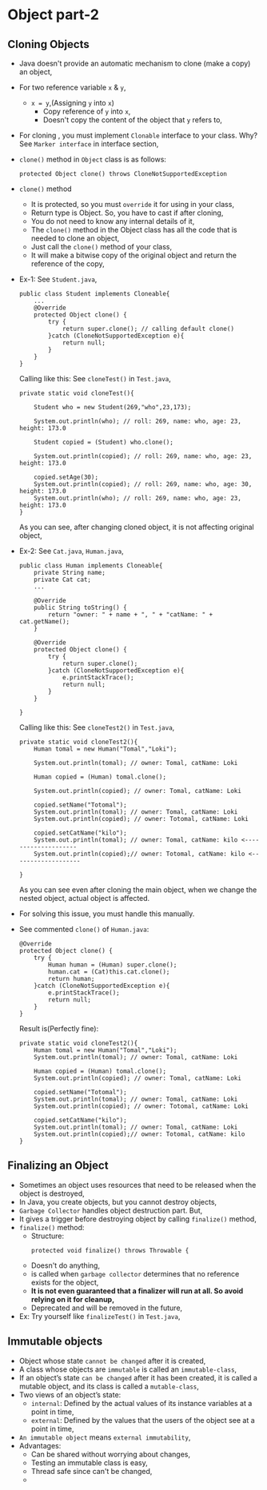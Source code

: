 
# Object part-2

## Cloning Objects
- Java doesn't provide an automatic mechanism to clone (make a copy) an object,
- For two reference variable `x` & `y`,
  - `x = y`,(Assigning `y` into `x`)
    - Copy reference of `y` into `x`, 
    - Doesn't copy the content of the object that `y` refers to,
- For cloning , you must implement `Clonable` interface to your class. Why? See `Marker interface` in interface section,
- `clone()` method in `Object` class is as follows:
  ```
  protected Object clone() throws CloneNotSupportedException
  ```
- `clone()` method
  - It is protected, so you must `override` it for using in your class,
  - Return type is Object. So, you have to cast if after cloning,
  - You do not need to know any internal details of it, 
  - The `clone()` method in the Object class has all the code that is needed to clone an object,
  - Just call the `clone()` method of your class,
  - It will make a bitwise copy of the original object and return the reference of the copy,
  
- Ex-1: See `Student.java`,
  ```
  public class Student implements Cloneable{
      ...
      @Override
      protected Object clone() {
          try {
              return super.clone(); // calling default clone()
          }catch (CloneNotSupportedException e){
              return null;
          }
      }
  }
  ```
  Calling like this: See `cloneTest()` in `Test.java`,
  ```
  private static void cloneTest(){
  
      Student who = new Student(269,"who",23,173);
  
      System.out.println(who); // roll: 269, name: who, age: 23, height: 173.0
  
      Student copied = (Student) who.clone();
  
      System.out.println(copied); // roll: 269, name: who, age: 23, height: 173.0
  
      copied.setAge(30);
      System.out.println(copied); // roll: 269, name: who, age: 30, height: 173.0
      System.out.println(who); // roll: 269, name: who, age: 23, height: 173.0
  }
  ```
  As you can see, after changing cloned object, it is not affecting original object,

- Ex-2: See `Cat.java`, `Human.java`,
  ```
  public class Human implements Cloneable{
      private String name;
      private Cat cat;
      ...
  
      @Override
      public String toString() {
          return "owner: " + name + ", " + "catName: " + cat.getName();
      }
  
      @Override
      protected Object clone() {
          try {
              return super.clone();
          }catch (CloneNotSupportedException e){
              e.printStackTrace();
              return null;
          }
      }
  
  }
  ```
  Calling like this: See `cloneTest2()` in `Test.java`,
  ```
  private static void cloneTest2(){
      Human tomal = new Human("Tomal","Loki");
  
      System.out.println(tomal); // owner: Tomal, catName: Loki
  
      Human copied = (Human) tomal.clone();
  
      System.out.println(copied); // owner: Tomal, catName: Loki
  
      copied.setName("Totomal");
      System.out.println(tomal); // owner: Tomal, catName: Loki
      System.out.println(copied); // owner: Totomal, catName: Loki
  
      copied.setCatName("kilo");
      System.out.println(tomal); // owner: Tomal, catName: kilo <--------------------
      System.out.println(copied);// owner: Totomal, catName: kilo <-------------------
          
  }
  ```
  As you can see even after cloning the main object, when we change the nested object, actual object is affected.
- For solving this issue, you must handle this manually.
- See commented `clone()` of `Human.java`:
  ```
  @Override
  protected Object clone() {
      try {
          Human human = (Human) super.clone();
          human.cat = (Cat)this.cat.clone();
          return human;
      }catch (CloneNotSupportedException e){
          e.printStackTrace();
          return null;
      }
  }
  ```
  Result is(Perfectly fine):
  ```
  private static void cloneTest2(){
      Human tomal = new Human("Tomal","Loki");
      System.out.println(tomal); // owner: Tomal, catName: Loki
  
      Human copied = (Human) tomal.clone();
      System.out.println(copied); // owner: Tomal, catName: Loki
  
      copied.setName("Totomal");
      System.out.println(tomal); // owner: Tomal, catName: Loki
      System.out.println(copied); // owner: Totomal, catName: Loki
  
      copied.setCatName("kilo");
      System.out.println(tomal); // owner: Tomal, catName: Loki
      System.out.println(copied);// owner: Totomal, catName: kilo
  }
  ```

## Finalizing an Object
- Sometimes an object uses resources that need to be released when the object is destroyed,
- In Java, you create objects, but you cannot destroy objects,
- `Garbage Collector` handles object destruction part. But,
- It gives a trigger before destroying object by calling `finalize()` method,
- `finalize()` method:
  - Structure:
    ```
    protected void finalize() throws Throwable {
    ```
  - Doesn't do anything,
  - is called when `garbage collector` determines that no reference exists for the object,
  - **It is not even guaranteed that a finalizer will run at all. So avoid relying on it for cleanup,**
  - Deprecated and will be removed in the future,
- Ex: Try yourself like `finalizeTest()` in `Test.java`,


## Immutable objects
- Object whose state `cannot be changed` after it is created,
- A class whose objects are `immutable` is called an `immutable-class`,
- If an object’s state `can be changed` after it has been created, it is called a mutable object, and its class is called a `mutable-class`,
- Two views of an object’s state:
  - `internal`: Defined by the actual values of its instance variables at a point in time,
  - `external`: Defined by the values that the users of the object see at a point in time, 
- `An immutable object` means `external immutability`,
- Advantages:
  - Can be shared without worrying about changes,
  - Testing an immutable class is easy,
  - Thread safe since can't be changed,
  - 